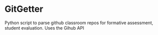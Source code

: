 # GitGetter
Python script to parse github classroom repos for formative assessment, student evaluation. Uses the Gihub API
